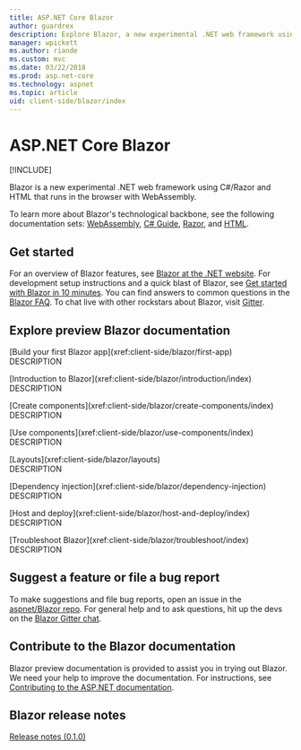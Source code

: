```yaml
---
title: ASP.NET Core Blazor
author: guardrex
description: Explore Blazor, a new experimental .NET web framework using C#/Razor and HTML that runs in the browser with WebAssembly.
manager: wpickett
ms.author: riande
ms.custom: mvc
ms.date: 03/22/2018
ms.prod: asp.net-core
ms.technology: aspnet
ms.topic: article
uid: client-side/blazor/index
---
```

# ASP.NET Core Blazor

[!INCLUDE[](~/includes/blazor-preview-notice.md)]

Blazor is a new experimental .NET web framework using C#/Razor and HTML that runs in the browser with WebAssembly.

To learn more about Blazor's technological backbone, see the following documentation sets: [WebAssembly](http://webassembly.org/), [C# Guide](/dotnet/csharp/), [Razor](xref:mvc/views/razor), and [HTML](https://www.w3.org/html/).

## Get started

For an overview of Blazor features, see [Blazor at the .NET website](https://www.microsoft.com/net/web/blazor). For development setup instructions and a quick blast of Blazor, see [Get started with Blazor in 10 minutes](https://www.microsoft.com/net/web/blazor/get-started). You can find answers to common questions in the [Blazor FAQ](https://github.com/aspnet/Blazor/wiki/FAQ). To chat live with other rockstars about Blazor, visit [Gitter](https://gitter.im/aspnet/Blazor).

## Explore preview Blazor documentation

\[Build your first Blazor app](xref:client-side/blazor/first-app)  
DESCRIPTION

\[Introduction to Blazor](xref:client-side/blazor/introduction/index)  
DESCRIPTION

\[Create components](xref:client-side/blazor/create-components/index)  
DESCRIPTION

\[Use components](xref:client-side/blazor/use-components/index)  
DESCRIPTION

\[Layouts](xref:client-side/blazor/layouts)  
DESCRIPTION

\[Dependency injection](xref:client-side/blazor/dependency-injection)  
DESCRIPTION

\[Host and deploy](xref:client-side/blazor/host-and-deploy/index)  
DESCRIPTION

\[Troubleshoot Blazor](xref:client-side/blazor/troubleshoot/index)  
DESCRIPTION

## Suggest a feature or file a bug report

To make suggestions and file bug reports, open an issue in the [aspnet/Blazor repo](https://github.com/aspnet/Blazor/issues/new). For general help and to ask questions, hit up the devs on the [Blazor Gitter chat](https://gitter.im/aspnet/Blazor).

## Contribute to the Blazor documentation

Blazor preview documentation is provided to assist you in trying out Blazor. We need your help to improve the documentation. For instructions, see [Contributing to the ASP.NET documentation](https://github.com/aspnet/Docs/blob/master/CONTRIBUTING.md).

## Blazor release notes

[Release notes (0.1.0)](https://github.com/aspnet/blazor/tag/0.1.0)
